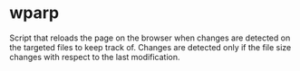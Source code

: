 # wparp
Script that reloads the page on the browser when changes are detected on the targeted files to keep track of. Changes are detected only if the file size changes with respect to the last modification.
